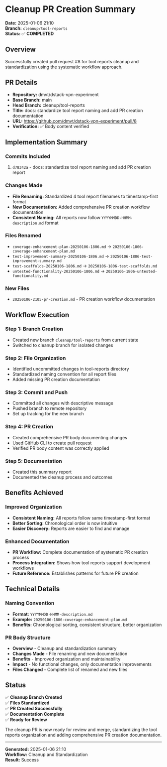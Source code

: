 # Cleanup PR Creation Summary

**Date:** 2025-01-06 21:10  
**Branch:** `cleanup/tool-reports`  
**Status:** ✅ **COMPLETED**

## Overview

Successfully created pull request #8 for tool reports cleanup and standardization using the systematic workflow approach.

## PR Details

- **Repository:** dmvt/dstack-vpn-experiment
- **Base Branch:** main
- **Head Branch:** cleanup/tool-reports
- **Title:** docs: standardize tool report naming and add PR creation documentation
- **URL:** https://github.com/dmvt/dstack-vpn-experiment/pull/8
- **Verification:** ✅ Body content verified

## Implementation Summary

### Commits Included
1. `d78342a` - docs: standardize tool report naming and add PR creation report

### Changes Made
- **File Renaming:** Standardized 4 tool report filenames to timestamp-first format
- **New Documentation:** Added comprehensive PR creation workflow documentation
- **Consistent Naming:** All reports now follow `YYYYMMDD-HHMM-description.md` format

### Files Renamed
- `coverage-enhancement-plan-20250106-1806.md` → `20250106-1806-coverage-enhancement-plan.md`
- `test-improvement-summary-20250106-1806.md` → `20250106-1806-test-improvement-summary.md`
- `test-scaffolds-20250106-1806.md` → `20250106-1806-test-scaffolds.md`
- `untested-functionality-20250106-1806.md` → `20250106-1806-untested-functionality.md`

### New Files
- `20250106-2105-pr-creation.md` - PR creation workflow documentation

## Workflow Execution

### Step 1: Branch Creation
- Created new branch `cleanup/tool-reports` from current state
- Switched to cleanup branch for isolated changes

### Step 2: File Organization
- Identified uncommitted changes in tool-reports directory
- Standardized naming convention for all report files
- Added missing PR creation documentation

### Step 3: Commit and Push
- Committed all changes with descriptive message
- Pushed branch to remote repository
- Set up tracking for the new branch

### Step 4: PR Creation
- Created comprehensive PR body documenting changes
- Used GitHub CLI to create pull request
- Verified PR body content was correctly applied

### Step 5: Documentation
- Created this summary report
- Documented the cleanup process and outcomes

## Benefits Achieved

### Improved Organization
- **Consistent Naming:** All reports follow same timestamp-first format
- **Better Sorting:** Chronological order is now intuitive
- **Easier Discovery:** Reports are easier to find and manage

### Enhanced Documentation
- **PR Workflow:** Complete documentation of systematic PR creation process
- **Process Integration:** Shows how tool reports support development workflows
- **Future Reference:** Establishes patterns for future PR creation

## Technical Details

### Naming Convention
- **Format:** `YYYYMMDD-HHMM-description.md`
- **Example:** `20250106-1806-coverage-enhancement-plan.md`
- **Benefits:** Chronological sorting, consistent structure, better organization

### PR Body Structure
- **Overview** - Cleanup and standardization summary
- **Changes Made** - File renaming and new documentation
- **Benefits** - Improved organization and maintainability
- **Impact** - No functional changes, only documentation improvements
- **Files Changed** - Complete list of renamed and new files

## Status

✅ **Cleanup Branch Created**  
✅ **Files Standardized**  
✅ **PR Created Successfully**  
✅ **Documentation Complete**  
✅ **Ready for Review**

The cleanup PR is now ready for review and merge, standardizing the tool reports organization and adding comprehensive PR creation documentation.

---

**Generated:** 2025-01-06 21:10  
**Workflow:** Cleanup and Standardization  
**Result:** Success

